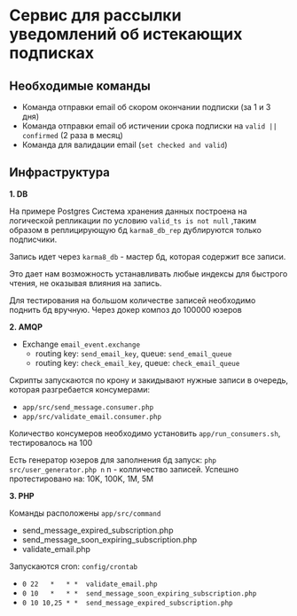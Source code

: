 # Сервис для рассылки уведомлений об истекающих подписках

## Необходимые команды

* Команда отправки email об скором окончании подписки (за 1 и 3 дня)
* Команда отправки email об истичении срока подписки на `valid || confirmed` (2 раза в месяц)
* Команда для валидации email (`set checked and valid`)

## Инфраструктура 
**1. DB**

На примере Postgres
Система хранения данных построена на логической репликации по условию
`valid_ts is not null` ,таким образом в реплицирующую бд `karma8_db_rep` дублируются только подписчики.

Запись идет через `karma8_db` - мастер бд, которая содержит все записи.

Это дает нам возможность устанавливать любые индексы для быстрого чтения,
не оказывая влияния на запись.

Для тестирования на большом количестве записей необходимо поднить бд вручную.
Через докер композ до 100000 юзеров

**2. AMQP**
   * Exchange `email_event.exchange`
      * routing key: `send_email_key`, queue: `send_email_queue` 
      * routing key: `check_email_key`, queue: `check_email_queue`

Скрипты запускаются по крону и закидывают нужные записи в очередь, 
которая разгребается консумерами:
* `app/src/send_message.consumer.php`
* `app/src/validate_email.consumer.php`

Количество консумеров необходимо установить `app/run_consumers.sh`, тестировалось на 100

Есть генератор юзеров для заполнения бд запуск: `php src/user_generator.php n`
n - колличество записей. 
Успешно протестировано на: 10K, 100K, 1M, 5M

**3. PHP**

Команды расположены `app/src/command`
 * send_message_expired_subscription.php
 * send_message_soon_expiring_subscription.php
 * validate_email.php

Запускаются cron: `config/crontab`

* `0 22   *   * *  validate_email.php`
* `0 10   *   * *  send_message_soon_expiring_subscription.php`
* `0 10 10,25 * *  send_message_expired_subscription.php`
